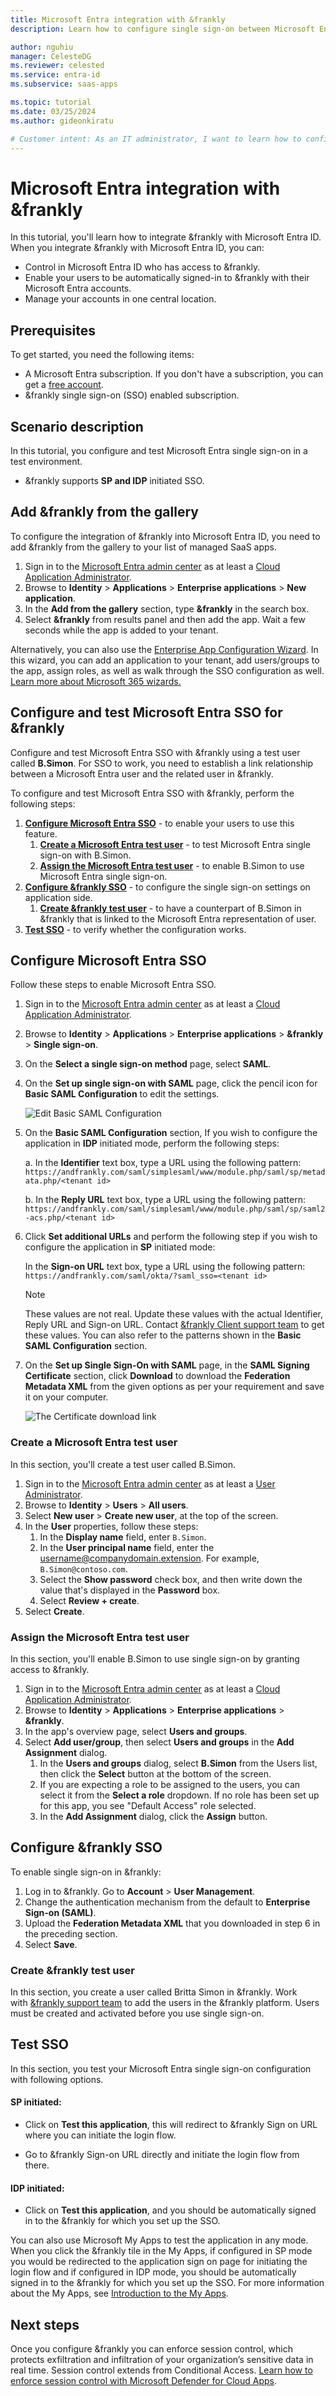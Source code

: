 ```yaml
---
title: Microsoft Entra integration with &frankly
description: Learn how to configure single sign-on between Microsoft Entra ID and &frankly.

author: nguhiu
manager: CelesteDG
ms.reviewer: celested
ms.service: entra-id
ms.subservice: saas-apps

ms.topic: tutorial
ms.date: 03/25/2024
ms.author: gideonkiratu

# Customer intent: As an IT administrator, I want to learn how to configure single sign-on between Microsoft Entra ID and Andfrankly so that I can control who has access to Andfrankly, enable automatic sign-in with Microsoft Entra accounts, and manage my accounts in one central location.
---
```

# Microsoft Entra integration with &frankly

In this tutorial, you'll learn how to integrate &frankly with Microsoft Entra ID. When you integrate &frankly with Microsoft Entra ID, you can:

* Control in Microsoft Entra ID who has access to &frankly.
* Enable your users to be automatically signed-in to &frankly with their Microsoft Entra accounts.
* Manage your accounts in one central location.

## Prerequisites

To get started, you need the following items:

* A Microsoft Entra subscription. If you don't have a subscription, you can get a [free account](https://azure.microsoft.com/free/).
* &frankly single sign-on (SSO) enabled subscription.

## Scenario description

In this tutorial, you configure and test Microsoft Entra single sign-on in a test environment.

* &frankly supports **SP and IDP** initiated SSO.

## Add &frankly from the gallery

To configure the integration of &frankly into Microsoft Entra ID, you need to add &frankly from the gallery to your list of managed SaaS apps.

1. Sign in to the [Microsoft Entra admin center](https://entra.microsoft.com) as at least a [Cloud Application Administrator](~/identity/role-based-access-control/permissions-reference.md#cloud-application-administrator).
1. Browse to **Identity** > **Applications** > **Enterprise applications** > **New application**.
1. In the **Add from the gallery** section, type **&frankly** in the search box.
1. Select **&frankly** from results panel and then add the app. Wait a few seconds while the app is added to your tenant.

 Alternatively, you can also use the [Enterprise App Configuration Wizard](https://portal.office.com/AdminPortal/home?Q=Docs#/azureadappintegration). In this wizard, you can add an application to your tenant, add users/groups to the app, assign roles, as well as walk through the SSO configuration as well. [Learn more about Microsoft 365 wizards.](/microsoft-365/admin/misc/azure-ad-setup-guides)

<a name='configure-and-test-azure-ad-sso-for-frankly'></a>

## Configure and test Microsoft Entra SSO for &frankly

Configure and test Microsoft Entra SSO with &frankly using a test user called **B.Simon**. For SSO to work, you need to establish a link relationship between a Microsoft Entra user and the related user in &frankly.

To configure and test Microsoft Entra SSO with &frankly, perform the following steps:

1. **[Configure Microsoft Entra SSO](#configure-azure-ad-sso)** - to enable your users to use this feature.
    1. **[Create a Microsoft Entra test user](#create-an-azure-ad-test-user)** - to test Microsoft Entra single sign-on with B.Simon.
    1. **[Assign the Microsoft Entra test user](#assign-the-azure-ad-test-user)** - to enable B.Simon to use Microsoft Entra single sign-on.
1. **[Configure &frankly SSO](#configure-frankly-sso)** - to configure the single sign-on settings on application side.
    1. **[Create &frankly test user](#create-frankly-test-user)** - to have a counterpart of B.Simon in &frankly that is linked to the Microsoft Entra representation of user.
1. **[Test SSO](#test-sso)** - to verify whether the configuration works.

<a name='configure-azure-ad-sso'></a>

## Configure Microsoft Entra SSO

Follow these steps to enable Microsoft Entra SSO.

1. Sign in to the [Microsoft Entra admin center](https://entra.microsoft.com) as at least a [Cloud Application Administrator](~/identity/role-based-access-control/permissions-reference.md#cloud-application-administrator).
1. Browse to **Identity** > **Applications** > **Enterprise applications** > **&frankly** > **Single sign-on**.
1. On the **Select a single sign-on method** page, select **SAML**.
1. On the **Set up single sign-on with SAML** page, click the pencil icon for **Basic SAML Configuration** to edit the settings.

   ![Edit Basic SAML Configuration](common/edit-urls.png)

1. On the **Basic SAML Configuration** section, If you wish to configure the application in **IDP** initiated mode, perform the following steps:

    a. In the **Identifier** text box, type a URL using the following pattern:
    `https://andfrankly.com/saml/simplesaml/www/module.php/saml/sp/metadata.php/<tenant id>`

    b. In the **Reply URL** text box, type a URL using the following pattern:
    `https://andfrankly.com/saml/simplesaml/www/module.php/saml/sp/saml2-acs.php/<tenant id>`

1. Click **Set additional URLs** and perform the following step if you wish to configure the application in **SP** initiated mode:

    In the **Sign-on URL** text box, type a URL using the following pattern:
    `https://andfrankly.com/saml/okta/?saml_sso=<tenant id>`

    > [!NOTE]
    > These values are not real. Update these values with the actual Identifier, Reply URL and Sign-on URL. Contact [&frankly Client support team](mailto:help@andfrankly.com) to get these values. You can also refer to the patterns shown in the **Basic SAML Configuration** section.

1. On the **Set up Single Sign-On with SAML** page, in the **SAML Signing Certificate** section, click **Download** to download the **Federation Metadata XML** from the given options as per your requirement and save it on your computer.

    ![The Certificate download link](common/metadataxml.png)

<a name='create-an-azure-ad-test-user'></a>

### Create a Microsoft Entra test user

In this section, you'll create a test user called B.Simon.

1. Sign in to the [Microsoft Entra admin center](https://entra.microsoft.com) as at least a [User Administrator](~/identity/role-based-access-control/permissions-reference.md#user-administrator).
1. Browse to **Identity** > **Users** > **All users**.
1. Select **New user** > **Create new user**, at the top of the screen.
1. In the **User** properties, follow these steps:
   1. In the **Display name** field, enter `B.Simon`.  
   1. In the **User principal name** field, enter the username@companydomain.extension. For example, `B.Simon@contoso.com`.
   1. Select the **Show password** check box, and then write down the value that's displayed in the **Password** box.
   1. Select **Review + create**.
1. Select **Create**.

<a name='assign-the-azure-ad-test-user'></a>

### Assign the Microsoft Entra test user

In this section, you'll enable B.Simon to use single sign-on by granting access to &frankly.

1. Sign in to the [Microsoft Entra admin center](https://entra.microsoft.com) as at least a [Cloud Application Administrator](~/identity/role-based-access-control/permissions-reference.md#cloud-application-administrator).
1. Browse to **Identity** > **Applications** > **Enterprise applications** > **&frankly**.
1. In the app's overview page, select **Users and groups**.
1. Select **Add user/group**, then select **Users and groups** in the **Add Assignment** dialog.
   1. In the **Users and groups** dialog, select **B.Simon** from the Users list, then click the **Select** button at the bottom of the screen.
   1. If you are expecting a role to be assigned to the users, you can select it from the **Select a role** dropdown. If no role has been set up for this app, you see "Default Access" role selected.
   1. In the **Add Assignment** dialog, click the **Assign** button.

## Configure &frankly SSO

To enable single sign-on in &frankly:

1. Log in to &frankly. Go to **Account** > **User Management**.
1. Change the authentication mechanism from the default to **Enterprise Sign-on (SAML)**.
1. Upload the **Federation Metadata XML** that you downloaded in step 6 in the preceding section.
1. Select **Save**.

### Create &frankly test user

In this section, you create a user called Britta Simon in &frankly. Work with [&frankly support team](mailto:help@andfrankly.com) to add the users in the &frankly platform. Users must be created and activated before you use single sign-on.

## Test SSO

In this section, you test your Microsoft Entra single sign-on configuration with following options. 

#### SP initiated:

* Click on **Test this application**, this will redirect to &frankly Sign on URL where you can initiate the login flow.  

* Go to &frankly Sign-on URL directly and initiate the login flow from there.

#### IDP initiated:

* Click on **Test this application**, and you should be automatically signed in to the &frankly for which you set up the SSO. 

You can also use Microsoft My Apps to test the application in any mode. When you click the &frankly tile in the My Apps, if configured in SP mode you would be redirected to the application sign on page for initiating the login flow and if configured in IDP mode, you should be automatically signed in to the &frankly for which you set up the SSO. For more information about the My Apps, see [Introduction to the My Apps](https://support.microsoft.com/account-billing/sign-in-and-start-apps-from-the-my-apps-portal-2f3b1bae-0e5a-4a86-a33e-876fbd2a4510).

## Next steps

Once you configure &frankly you can enforce session control, which protects exfiltration and infiltration of your organization’s sensitive data in real time. Session control extends from Conditional Access. [Learn how to enforce session control with Microsoft Defender for Cloud Apps](/cloud-app-security/proxy-deployment-any-app).
